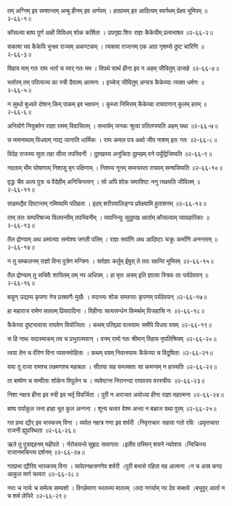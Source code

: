तम् अग्निम् इव सम्शान्तम् अम्बु हीनम् इव अर्णवम् ।
हतप्रभम् इव आदित्यम् स्वर्गथम् प्रेक्ष्य भूमिपम् ॥२-६६-१॥

कौसल्या बाष्प पूर्ण अक्षी विविधम् शोक कर्शिता ।
उपगृह्य शिरः राज्ञः कैकेयीम् प्रत्यभाषत ॥२-६६-२॥

सकामा भव कैकेयि भुन्क्ष्व राज्यम् अकण्टकम् ।
त्यक्त्वा राजानम् एक अग्रा नृशम्से दुष्ट चारिणि ॥२-६६-३॥

विहाय माम् गतः रामः भर्ता च स्वर् गतः मम ।
विपथे सार्थ हीना इव न अहम् जीवितुम् उत्सहे ॥२-६६-४॥

भर्तारम् तम् परित्यज्य का स्त्री दैवतम् आत्मनः ।
इच्चेज् जीवितुम् अन्यत्र कैकेय्याः त्यक्त धर्मणः ॥२-६६-५॥

न लुब्धो बुध्यते दोषान् किम् पाकम् इव भक्षयन् ।
कुब्जा निमित्तम् कैकेय्या राघवाणान् कुलम् हतम् ॥२-६६-६॥

अनियोगे नियुक्तेन राज्ञा रामम् विवासितम् ।
सभार्यम् जनकः श्रुत्वा पतितप्स्यति अहम् यथा ॥२-६६-७॥

स मामनाथाम् विधवाम् नाद्य जानाति धार्मिकः ।
रामः कमल पत्र अक्षो जीव नाशम् इतः गतः ॥२-६६-८॥

विदेह राजस्य सुता तहा सीता तपस्विनी ।
दुह्खस्य अनुचिता दुह्खम् वने पर्युद्विजिष्यति ॥२-६६-९॥

नदताम् भीम घोषाणाम् निशासु मृग पक्षिणाम् ।
निशम्य नूनम् सम्स्त्रस्ता राघवम् सम्श्रयिष्यति ॥२-६६-१०॥

वृद्धः चैव अल्प पुत्रः च वैदेहीम् अनिचिन्तयन् ।
सो अपि शोक समाविष्टः ननु त्यक्ष्यति जीवितम् ॥२-६६-११॥

साहमद्यैव दिष्टान्तम् गमिष्यामि पतिव्रता ।
इदम् शरीरमालिङ्ग्य प्रवेक्ष्यामि हुताशनम् ॥२-६६-१२॥

ताम् ततः सम्परिष्वज्य विलपन्तीम् तपस्विनीम् ।
व्यपनिन्युः सुदुह्ख आर्ताम् कौसल्याम् व्यावहारिकाः ॥२-६६-१३॥

तैल द्रोण्याम् अथ अमात्याः सम्वेश्य जगती पतिम् ।
राज्ञः सर्वाणि अथ आदिष्टाः चक्रुः कर्माणि अनन्तरम् ॥२-६६-१४॥

न तु सम्कलनम् राज्ञो विना पुत्रेण मन्त्रिणः ।
सर्वज्ञाः कर्तुम् ईषुस् ते ततः रक्षन्ति भूमिपम् ॥२-६६-१५॥

तैल द्रोण्याम् तु सचिवैः शायितम् तम् नर अधिपम् ।
हा मृतः अयम् इति ज्ञात्वा स्त्रियः ताः पर्यदेवयन् ॥२-६६-१६॥

बाहून् उद्यम्य कृपणा नेत्र प्रस्रवणैः मुखैः ।
रुदन्त्यः शोक सम्तप्ताः कृपणम् पर्यदेवयन् ॥२-६६-१७॥

हा महाराज रामेण सततम् प्रियवादिना ।
विहीनाः सत्यसन्धेन किमर्थम् विजहासि नः ॥२-६६-१८॥

कैकेय्या दुष्टभावाया राघवेण वियोजिताः ।
कथम् पतिघ्न्या वत्स्यामः समीपे विधवा वयम् ॥२-६६-१९॥

स हि नाथः सदास्माकम् तव च प्रभुरात्मवान् ।
वनम् रामो गतः श्रीमान् विहाय नृपतिश्रियम् ॥२-६६-२०॥

त्वया तेन च वीरेण विना व्यसनमोहिताः ।
कथम् वयम् निवत्स्यामः कैकेय्या च विदूषिताः ॥२-६६-२१॥

यया तु राजा रामश्च लक्ष्मणश्च महाबलः ।
सीतया सह सम्त्य्क्ताः सा कमन्यम् न हास्यति ॥२-६६-२२॥

ता बाष्पेण च सम्वीताः शोकेन विपुलेन च ।
व्यवेष्टन्त निरानन्दा राघवस्य वरस्त्रीयः ॥२-६६-२३॥

निशा नक्षत्र हीना इव स्त्री इव भर्तृ विवर्जिता ।
पुरी न अराजत अयोध्या हीना राज्ञा महात्मना ॥२-६६-२४॥

बाष्प पर्याकुल जना हाहा भूत कुल अन्गना ।
शून्य चत्वर वेश्म अन्ता न बभ्राज यथा पुरम् ॥२-६६-२५॥

गत प्रभा द्यौर् इव भास्करम् विना ।
व्यपेत नक्षत्र गणा इव शर्वरी ।निवृत्तचारः सहसा गतो रविः ।प्रवृत्तचारा राजनी ह्युपस्थिता ॥२-६६-२६॥

ऋते तु पुत्राद्दहनम् महीपते ।
र्नरोचयन्ते सुहृदः समागताः ।इतीव तस्मिन् शयने न्यवेशय ।न्विचिन्त्य राजानमचिन्त्य दर्शनम् ॥२-६६-२७॥

गतप्रभा द्यौरिव भास्करम् विना ।
व्यपेतनक्षत्रगणेव शर्वरी ।पुरी बभासे रहिता मह आत्मना ।न च अस्र कण्ठ आकुल मार्ग चत्वरा ॥२-६६-२८॥

नराः च नार्यः च समेत्य सम्घशो ।
विगर्हमाणा भरतस्य मातरम् ।तदा नगर्याम् नर देव सम्क्षये ।बभूवुर् आर्ता न च शर्म लेभिरे ॥२-६६-२९॥

